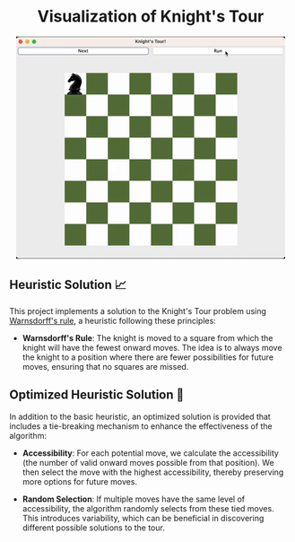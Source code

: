 <div align="center">

# Visualization of Knight's Tour

<img src="https://github.com/carson-yg/KnightsTour/blob/main/KnightTour-2/SolutionGif.gif" alt="Knight's Tour Gif">

</div>

## Heuristic Solution 📈

This project implements a solution to the Knight's Tour problem using [Warnsdorff's rule](https://en.wikipedia.org/wiki/Knight%27s_tour#Warnsdorf's_rule), a heuristic following these principles:

- **Warnsdorff's Rule**: The knight is moved to a square from which the knight will have the fewest onward moves. The idea is to always move the knight to a position where there are fewer possibilities for future moves, ensuring that no squares are missed.

## Optimized Heuristic Solution 🚀

In addition to the basic heuristic, an optimized solution is provided that includes a tie-breaking mechanism to enhance the effectiveness of the algorithm:

- **Accessibility**: For each potential move, we calculate the accessibility (the number of valid onward moves possible from that position). We then select the move with the highest accessibility, thereby preserving more options for future moves.
  
- **Random Selection**: If multiple moves have the same level of accessibility, the algorithm randomly selects from these tied moves. This introduces variability, which can be beneficial in discovering different possible solutions to the tour.
